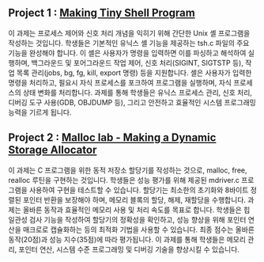 ## Project 1 : [Making Tiny Shell Program](https://github.com/agucserin/EE209_programming_structure/tree/main/pr1_customer_management_table)

 이 과제는 프로세스 제어와 신호 처리 개념을 익히기 위해 간단한 Unix 셸 프로그램을 작성하는 것입니다. 학생들은 기본적인 유닉스 셸 기능을 제공하는 tsh.c 파일의 주요 기능을 완성해야 합니다. 이 셸은 사용자가 명령을 입력하면 이를 파싱하고 해석하여 실행하며, 백그라운드 및 포어그라운드 작업 제어, 신호 처리(SIGINT, SIGTSTP 등), 작업 목록 관리(jobs, bg, fg, kill, export 명령) 등을 지원합니다. 셸은 사용자가 입력한 명령을 처리하고, 필요시 자식 프로세스를 포크하여 프로그램을 실행하며, 자식 프로세스의 상태 변화를 처리합니다. 과제를 통해 학생들은 유닉스 프로세스 관리, 신호 처리, 디버깅 도구 사용(GDB, OBJDUMP 등), 그리고 안전하고 효율적인 시스템 프로그래밍 능력을 기르게 됩니다.

## Project 2 : [Malloc lab - Making a Dynamic Storage Allocator](https://github.com/agucserin/EE209_programming_structure/tree/main/pr2_assembly_language_programming)

 이 과제는 C 프로그램을 위한 동적 저장소 할당기를 작성하는 것으로, malloc, free, realloc 루틴을 구현하는 것입니다. 학생들은 성능 평가를 위해 제공된 mdriver.c 프로그램을 사용하여 구현을 테스트할 수 있습니다. 할당기는 최소한의 초기화와 8바이트 정렬된 포인터 반환을 보장해야 하며, 메모리 블록의 할당, 해제, 재할당을 수행합니다. 과제는 올바른 동작과 효율적인 메모리 사용 및 처리 속도를 목표로 합니다. 학생들은 힙 일관성 검사 기능을 작성하여 할당기의 정확성을 확인하고, 성능 향상을 위해 포인터 연산을 매크로로 캡슐화하는 등의 최적화 기법을 사용할 수 있습니다. 최종 점수는 올바른 동작(20점)과 성능 지수(35점)에 따라 평가됩니다. 이 과제를 통해 학생들은 메모리 관리, 포인터 연산, 시스템 수준 프로그래밍 및 디버깅 기술을 향상시킬 수 있습니다.
